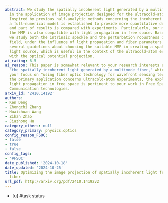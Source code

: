 ```yaml
---
abstract: We study the spatially incoherent light generated by a multimode fiber(MMF)
  in the application of image projection designed for the ultracold-atom experiments.
  Inspired by previous half-analytic methods concerning the incoherent light, here
  a full-numerical model is established to provide more quantitative descriptions,
  and part of results is compared with experiments. Particularly, our model about
  the MMF is also compatible with light propagation in free space. Based on this,
  we study both the intrinsic speckle and the perturbation robustness of a MMF light
  field, under the influence of light propagation and fiber parameters. We point out
  several guidelines about choosing the suitable MMF in creating a spatially incoherent
  light source, which is useful in the context of the ultracold-atom experiments associating
  with the optical potential projection.
ai_rating: 6.5
ai_reason: This paper is somewhat relevant to your research interests as it discusses
  "the spatially incoherent light generated by a multimode fiber," which aligns with
  your focus on "using fiber optic technology for wavefront sensing technology." While
  the primary application concerns ultracold-atom experiments, the exploration of
  light propagation in free space is pertinent to your work in Free Space Optical
  Communication technologies.
arxiv_id: '2410.14192'
authors:
- Ken Deng
- Zhongchi Zhang
- Huaichuan Wang
- Zihan Zhao
- Jiazhong Hu
category_others: null
category_primary: physics.optics
config_reason_FSOC:
- false
- true
- false
config_tags:
- '#FSOC'
date_published: '2024-10-18'
date_updated: '2024-10-25'
title: Optimizing the image projection of spatially incoherent light from a multimode
  fiber
url_pdf: http://arxiv.org/pdf/2410.14192v2
---
```

 - [u] #task status
